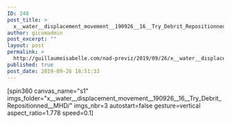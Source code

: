 ```yaml
---
ID: 248
post_title: >
  x__water__displacement_movement__190926__16__Try_Debrit_Repositionned.project
author: gicomadmin
post_excerpt: ""
layout: post
permalink: >
  http://guillaumeisabelle.com/nad-previz/2019/09/26/x__water__displacement_movement__190926__16__try_debrit_repositionned-project/
published: true
post_date: 2019-09-26 18:51:33
---
```

<!-- wp:block-lab/stc-vision-block {"vision":"Composition I love that could be used as proof of concept for photogrammetry for visualizing","mmotacceptable":true,"mmottrend":"Getting better","mmotanalyze":"Great photo resolution gives great object for creating\nNo editing of the model","mmotplan":"Repeat and observe and document even more","mmotfeedback":"add to schedule"} /-->

<!-- wp:paragraph -->

[spin360 canvas_name="s1" imgs_folder="x\_\_water\_\_displacement_movement\_\_190926\_\_16\_\_Try_Debrit_Repositionned\_\_MHD/" imgs_nbr=3 autostart=false gesture=vertical aspect_ratio=1.778 speed=0.1] 

<!-- /wp:paragraph -->

<!-- wp:block-lab/mmot {"mmotacceptable":true,"mmottrend":"Getting better","mmotanalyze":"Acted quick, \ngave myself short timeframe for photogrammetry\n","mmotplan":"Shooting in 10 min is ok.\nA bit more angle on top and side might have been good","mmotfeedback":"do 3 like these before october 22"} /-->

<!-- wp:image {"id":249} --><figure class="wp-block-image">

<img src="http://guillaumeisabelle.com/nad-previz/wp-content/uploads/sites/19/2019/09/image-41.png" alt="" class="wp-image-249" /></figure> <!-- /wp:image -->

<!-- wp:image {"id":250} --><figure class="wp-block-image">

<img src="http://guillaumeisabelle.com/nad-previz/wp-content/uploads/sites/19/2019/09/image-42.png" alt="" class="wp-image-250" /></figure> <!-- /wp:image -->

<!-- wp:image {"id":251} --><figure class="wp-block-image">

<img src="http://guillaumeisabelle.com/nad-previz/wp-content/uploads/sites/19/2019/09/image-43.png" alt="" class="wp-image-251" /></figure> <!-- /wp:image -->


<!-- wp:block-lab/stc-vision-block {"vision":"--@STCGoal Quick experimentation to photogrammetrize a place that has great resolution point and put that model in the concept art.  The whole desired pipeline timeframe is less than 60 min."} /-->
